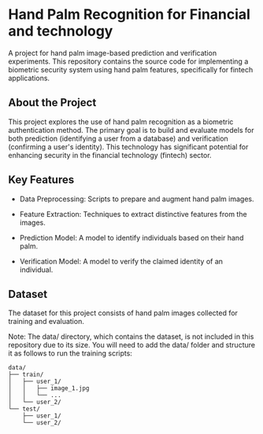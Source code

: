 # Hand Palm Recognition for Financial and technology 

A project for hand palm image-based prediction and verification experiments. This repository contains the source code for implementing a biometric security system using hand palm features, specifically for fintech applications.

## About the Project
This project explores the use of hand palm recognition as a biometric authentication method. The primary goal is to build and evaluate models for both prediction (identifying a user from a database) and verification (confirming a user's identity). This technology has significant potential for enhancing security in the financial technology (fintech) sector.

## Key Features
- Data Preprocessing: Scripts to prepare and augment hand palm images.

- Feature Extraction: Techniques to extract distinctive features from the images.

- Prediction Model: A model to identify individuals based on their hand palm.

- Verification Model: A model to verify the claimed identity of an individual.

## Dataset
The dataset for this project consists of hand palm images collected for training and evaluation.

Note: The data/ directory, which contains the dataset, is not included in this repository due to its size. You will need to add the data/ folder and structure it as follows to run the training scripts:

```
data/
├── train/
│   ├── user_1/
│   │   ├── image_1.jpg
│   │   └── ...
│   └── user_2/
└── test/
    ├── user_1/
    └── user_2/
```
